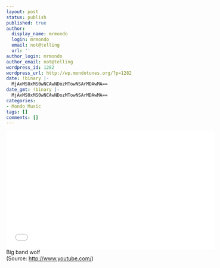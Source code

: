 ```yaml
---
layout: post
status: publish
published: true
author:
  display_name: mrmondo
  login: mrmondo
  email: not@telling
  url: ''
author_login: mrmondo
author_email: not@telling
wordpress_id: 1282
wordpress_url: http://wp.mondotunes.org/?p=1282
date: !binary |-
  MjAxMS0xMS0wNCAwNDozMTowNSArMDAwMA==
date_gmt: !binary |-
  MjAxMS0xMS0wNCAwNDozMTowNSArMDAwMA==
categories:
- Mondo Music
tags: []
comments: []
---
```

<iframe width="560" height="315" src="//www.youtube.com/embed/AhDrGmIAn_w" frameborder="0"> </iframe>
Big band wolf
<div class="attribution">(<span>Source:</span> <a href="http://www.youtube.com/">http://www.youtube.com/</a>)</div>
